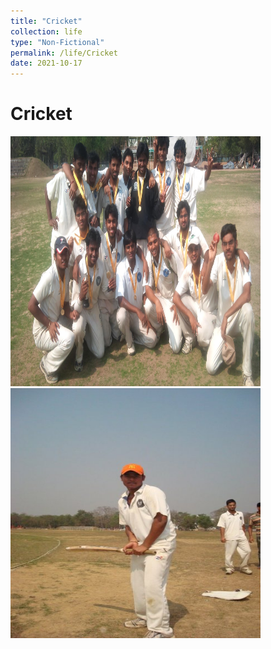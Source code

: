 ```yaml
---
title: "Cricket"
collection: life
type: "Non-Fictional"
permalink: /life/Cricket
date: 2021-10-17
---
```



# Cricket

<!-- ![png](../images/life/Cricket/pic1.jpeg) -->
[<img src="../images/life/Cricket/pic1.jpeg" width="400" height="400"/>](../images/life/Cricket/pic1.jpeg)
[<img src="../images/life/Cricket/pic2.jpeg" width="400" height="400"/>](../images/life/Cricket/pic2.jpeg)
<!-- ![png](../images/life/Cricket/pic2.jpeg) -->